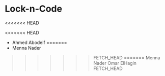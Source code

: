 # Lock-n-Code
<<<<<<< HEAD

<<<<<<< HEAD
- Ahmed Abodeif
=======
- Menna Nader
>>>>>>> FETCH_HEAD
=======
Menna Nader
Omar ElHagin
>>>>>>> FETCH_HEAD
